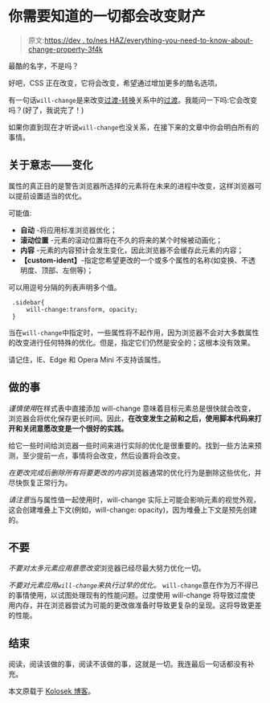 # 你需要知道的一切都会改变财产

> 原文:[https://dev . to/nes HAZ/everything-you-need-to-know-about-change-property-3f4k](https://dev.to/neshaz/everything-you-need-to-know-about-will-change-property-3f4k)

最酷的名字，不是吗？

好吧，CSS 正在改变，它将会改变，希望通过增加更多的酷名选项。

有一句话`will-change`是来改变[过渡-转换](http://kolosek.com/css-transform/)关系中的[过渡](http://kolosek.com/css-transition/)。我能问一下吗:它会改变吗？(好了，我说完了！)

如果你直到现在才听说`will-change`也没关系，在接下来的文章中你会明白所有的事情。

## [](#about-willchange)关于意志——变化

属性的真正目的是警告浏览器所选择的元素将在未来的进程中改变，这样浏览器可以提前设置适当的优化。

可能值:

*   **自动** -将应用标准浏览器优化；
*   **滚动位置** -元素的滚动位置将在不久的将来的某个时候被动画化；
*   **内容** -元素的内容预计会发生变化，因此浏览器不会缓存此元素的内容；
*   **【custom-ident】**-指定您希望更改的一个或多个属性的名称(如变换、不透明度、顶部、左侧等)；

可以用逗号分隔的列表声明多个值。

```
 .sidebar{
     will-change:transform, opacity;
 } 
```

当在`will-change`中指定时，一些属性将不起作用，因为浏览器不会对大多数属性的改变进行任何特殊的优化。但是，指定它们仍然是安全的；这根本没有效果。

请记住，IE、Edge 和 Opera Mini 不支持该属性。

## [](#dos)做的事

*谨慎使用*在样式表中直接添加 will-change 意味着目标元素总是很快就会改变，浏览器会将优化保存更长时间。因此，**在改变发生之前和之后，使用脚本代码来打开和关闭意愿改变是一个很好的实践。**

给它一些时间给浏览器一些时间来进行实际的优化是很重要的。找到一些方法来预测，至少提前一点，事情将会改变，然后设置将会改变。

*在更改完成后删除所有将要更改的内容*浏览器通常的优化行为是删除这些优化，并尽快恢复正常行为。

*请注意*当与属性值一起使用时，will-change 实际上可能会影响元素的视觉外观，这会创建堆叠上下文(例如，will-change: opacity)，因为堆叠上下文是预先创建的。

## [](#donts)不要

*不要对太多元素应用意愿改变*浏览器已经尽最大努力优化一切。

*不要对元素应用`will-change`来执行过早的优化。* `will-change`意在作为万不得已的事情使用，以试图处理现有的性能问题。过度使用 will-change 将导致过度使用内存，并在浏览器尝试为可能的更改做准备时导致更复杂的呈现。这将导致更差的性能。

## [](#the-end)结束

阅读，阅读该做的事，阅读不该做的事，这就是一切。我连最后一句话都没有补充。

本文原载于 [Kolosek 博客](https://kolosek.com/css-will-change/?utm_source=dvt)。